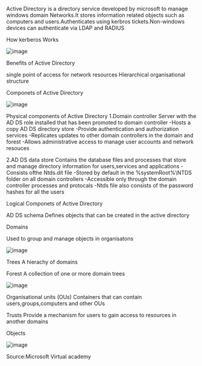 Active Directory  is a directory service developed by microsoft to manage windows domain Networks.It stores information related objects such as computers and users.Authenticates using kerbros tickets.Non-windows devices can authenticate via LDAP and RADIUS 

How kerberos Works 


![image](https://user-images.githubusercontent.com/36562081/113490267-a313ed80-94d1-11eb-9281-6f461b7274a6.png)




Benefits of Active Directory


single point of access for network resources
Hierarchical organisational structure 

Componets of Active Directory 

![image](https://user-images.githubusercontent.com/36562081/113490281-b9ba4480-94d1-11eb-9ba1-5958c20fe1c5.png)


Physical components of Active Directory
1.Domain controller 
Server with the AD DS role installed that has been promoted to domain controller 
-Hosts a copy AD DS directory  store 
-Provide authentication and authorization services 
-Replicates updates to other domain controllers in the domain and forest 
-Allows administrative access to manage user accounts and network resouces 


2.AD DS data store 
Contains the database files and processes that store and manage directory information for users,services and applications 
-Consists ofthe Ntds.dit file 
-Stored by default in the %systemRoot%\NTDS folder on all domain controllers 
-Accessible only through the domain controller processes and protocals 
-Ntds file also consists of the password hashes for all the users 





Logical Componets of Active Directory 

AD DS schema 
Defines objects that can be created in the active directory


Domains

Used to group and manage objects in organisatons 

![image](https://user-images.githubusercontent.com/36562081/113490288-c6d73380-94d1-11eb-9d95-d3048f03f4b6.png)


Trees 
A hierachy of domains 
 
 Forest
A collection of one or more domain trees 
 
 ![image](https://user-images.githubusercontent.com/36562081/113490304-dce4f400-94d1-11eb-8b56-e57a8675585a.png)

 
Organisational units (OUs)
Containers that can contain users,groups,computers and other OUs 
 
 Trusts 
 Provide a mechanism for users to gain access to resources in another domains
 
 Objects 
 
 ![image](https://user-images.githubusercontent.com/36562081/113490320-e5d5c580-94d1-11eb-865f-3b66643df92f.png)


Source:Microsoft Virtual academy 
